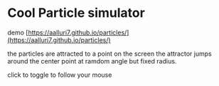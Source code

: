 # Cool Particle simulator
demo
[https://aalluri7.github.io/particles/](https://aalluri7.github.io/particles/)

the particles are attracted to a point on the screen
the attractor jumps around the center point at ramdom angle but fixed radius.

click to toggle to follow your mouse
